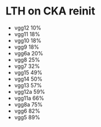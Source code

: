 # LTH on CKA reinit
- vgg12 10%
- vgg11 18%
- vgg10 18%
- vgg9 18%
- vgg6a 20%
- vgg8 25%
- vgg7 32%
- vgg15 49%
- vgg14 50%
- vgg13 57%
- vgg12a 59%
- vgg11a 66%
- vgg8a 75%
- vgg6 82%
- vgg5 89%
